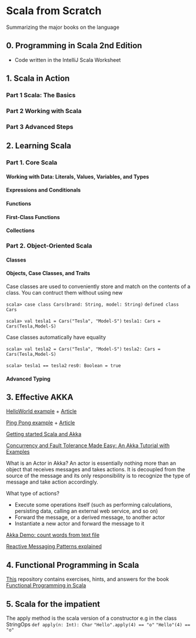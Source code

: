 # Scala from Scratch
Summarizing the major books on the language

## 0. Programming in Scala 2nd Edition

* Code written in the IntelliJ Scala Worksheet

## 1. Scala in Action

### Part 1 Scala: The Basics

### Part 2 Working with Scala

### Part 3 Advanced Steps

## 2. Learning Scala 

### Part 1. Core Scala

#### Working with Data: Literals, Values, Variables, and Types

#### Expressions and Conditionals

#### Functions

#### First-Class Functions

#### Collections

### Part 2. Object-Oriented Scala
#### Classes
#### Objects, Case Classes, and Traits

Case classes are used to conveniently store and match on the contents of a class. 
You can contruct them without using new

`scala> case class Cars(brand: String, model: String)`
`defined class Cars`

`scala> val tesla1 = Cars("Tesla", "Model-S")`
`tesla1: Cars = Cars(Tesla,Model-S)`

Case classes automatically have equality

`scala> val tesla2 = Cars("Tesla", "Model-S")`
`tesla2: Cars = Cars(Tesla,Model-S)`

`scala> tesla1 == tesla2`
`res0: Boolean = true`

#### Advanced Typing

## 3. Effective AKKA
[HelloWorld example](https://github.com/shehaaz/Scala-from-Scratch/blob/master/akka/Akka/src/main/scala/helloworld/HelloWorld.scala) + [Article](http://alvinalexander.com/scala/simple-scala-akka-actor-examples-hello-world-actors)

[Ping Pong example](https://github.com/shehaaz/Scala-from-Scratch/blob/master/akka/Akka/src/main/scala/pingpong/pingpong.scala) + [Article](http://alvinalexander.com/scala/scala-akka-actors-ping-pong-simple-example)

[Getting started Scala and Akka](http://doc.akka.io/docs/akka/2.0/intro/getting-started-first-scala.html)

[Concurrency and Fault Tolerance Made Easy: An Akka Tutorial with Examples](https://www.toptal.com/scala/concurrency-and-fault-tolerance-made-easy-an-intro-to-akka)

What is an Actor in Akka?
An actor is essentially nothing more than an object that receives messages and takes actions. 
It is decoupled from the source of the message and its only responsibility is to recognize the type of message and take action accordingly.

What type of actions?
* Execute some operations itself (such as performing calculations, persisting data, calling an external web service, and so on)
* Forward the message, or a derived message, to another actor
* Instantiate a new actor and forward the message to it

[Akka Demo: count words from text file](https://github.com/shehaaz/Scala-from-Scratch/blob/master/akka/Akka/src/main/scala/AkkaDemo.scala)

[Reactive Messaging Patterns explained](https://github.com/shehaaz/Scala-from-Scratch/tree/master/akka/Akka/src/main/scala/reactivemessagingpatterns)

## 4. Functional Programming in Scala
[This](https://github.com/fpinscala/fpinscala) repository contains exercises, hints, and answers for the book
[Functional Programming in Scala](http://manning.com/bjarnason/)

## 5. Scala for the impatient
The apply method is the scala version of a constructor
e.g in the class StringOps
`def apply(n: Int): Char`
`"Hello".apply(4) == "o"`
`"Hello"(4) == "o"`
